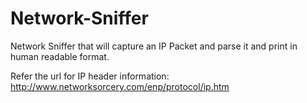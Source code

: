 # Network-Sniffer
Network Sniffer that will capture an IP Packet and parse it and print in human readable format.

Refer the url for IP header information:
http://www.networksorcery.com/enp/protocol/ip.htm
